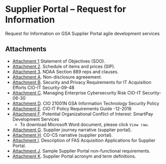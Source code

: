 # Supplier Portal – Request for Information
Request for Information on GSA Supplier Portal agile development services

## Attachments
- [Attachment 1](X) Statement of Objectives (SOO). 
- [Attachment 2](X). Schedule of items and prices (SIP).
- [Attachment 3](X). NDAA Section 889 reps and clauses. 
- [Attachment A](X). Non-disclosure agreeement. 
- [Attachment B](https://github.com/GSA/supplier-portal-rfi/blob/main/Attachment%20A_Security%20and%20Privacy%20Requirements%20for%20IT%20Acquisition%20Efforts%20CIO-IT%20Security-09-48.pdf). Security and Privacy Requirements for IT Acquisition Efforts CIO-IT Security-09-48
- [Attachment C](https://github.com/GSA/supplier-portal-rfi/blob/main/Attachment%20B_Managing%20Enterprise%20Cybersecurity%20Risk%20CIO-IT%20Security-06-30.pdf). Managing Enterprise Cybersecurity Risk CIO-IT Security-06-30
- [Attachment D](https://github.com/GSA/supplier-portal-rfi/blob/main/Attachment%20C_CIO_21001N_GSA_Information_Technology_Security_Policy.pdf). CIO 21001N GSA Information Technology Security Policy
- [Attachment E](https://github.com/GSA/supplier-portal-rfi/blob/main/Attachment%20D%20-%20CIO-12-2018%20Revision%202%20Final_%20IT%20Policy%20Requirements%20Guide.pdf). CIO IT Policy Requirements Guide -12-2018
- [Attachment F](https://github.com/GSA/supplier-portal-rfi/blob/main/Attachment%20E_%20Conflict%20of%20Interest.docx). Potential Organizational Conflict of Interest: SmartPay Development Services
  - To download Microsoft Word document, please click `View raw`. 
- [Attachment G](X). Supplier journey narrative (supplier portal).
- [Attachment H](X). CO-CS narrative (supplier portal).
- [Attachment I](X). Description of FAS Acquisition Applications for Supplier Portal.
- [Attachment J](X). Sample Supplier Portal non-functional requirements.
- [Attachment K](X). Supplier Portal acronym and term definitions.
